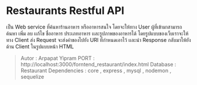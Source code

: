 # Restaurants Restful API 
เป็น Web service ที่ค้นหาร้านอาหาร หรืออาหารสนใจ โดยจะให้ทาง User ผู้ที่เข้ามาสามารถค้นหา เพิ่ม ลบ เเก้ไข ชื่ออาหาร ประเภทอาหาร เเละรูปภาพของอาหารได้ โดยรูปแบบของเว็บเราจะให้ทาง Client ส่ง Request จะส่งคำของไปยัง URl ที่กำหนดเอาไว้ เเละนำ Response กลับมาให้ยังด้าน Client ในรูปแบบหน้า HTML

> Autor : Arpapat Yipram
> PORT : http://localhost:3000/forntend_restaurant/index.html
> Database : Restaurant
> Dependencies : core , express , mysql , nodemon , sequelize